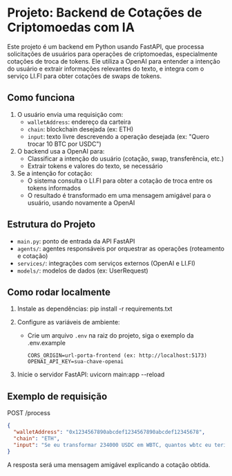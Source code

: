 # Projeto: Backend de Cotações de Criptomoedas com IA

Este projeto é um backend em Python usando FastAPI, que processa solicitações de usuários para operações de criptomoedas, especialmente cotações de troca de tokens. Ele utiliza a OpenAI para entender a intenção do usuário e extrair informações relevantes do texto, e integra com o serviço LI.FI para obter cotações de swaps de tokens.

## Como funciona

1. O usuário envia uma requisição com:
   - `walletAddress`: endereço da carteira
   - `chain`: blockchain desejada (ex: ETH)
   - `input`: texto livre descrevendo a operação desejada (ex: "Quero trocar 10 BTC por USDC")
2. O backend usa a OpenAI para:
   - Classificar a intenção do usuário (cotação, swap, transferência, etc.)
   - Extrair tokens e valores do texto, se necessário
3. Se a intenção for cotação:
   - O sistema consulta o LI.FI para obter a cotação de troca entre os tokens informados
   - O resultado é transformado em uma mensagem amigável para o usuário, usando novamente a OpenAI

## Estrutura do Projeto

- `main.py`: ponto de entrada da API FastAPI
- `agents/`: agentes responsáveis por orquestrar as operações (roteamento e cotação)
- `services/`: integrações com serviços externos (OpenAI e LI.FI)
- `models/`: modelos de dados (ex: UserRequest)

## Como rodar localmente

1. Instale as dependências:
   pip install -r requirements.txt

2. Configure as variáveis de ambiente:

   - Crie um arquivo `.env` na raiz do projeto, siga o exemplo da .env.example
     ```
     CORS_ORIGIN=url-porta-frontend (ex: http://localhost:5173)
     OPENAI_API_KEY=sua-chave-openai
     ```

3. Inicie o servidor FastAPI:
   uvicorn main:app --reload

## Exemplo de requisição

POST /process

```json
{
  "walletAddress": "0x1234567890abcdef1234567890abcdef12345678",
  "chain": "ETH",
  "input": "Se eu transformar 234000 USDC em WBTC, quantos wbtc eu teria?"
}
```

A resposta será uma mensagem amigável explicando a cotação obtida.
